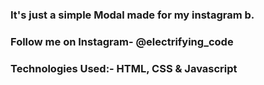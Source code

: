 ### It's just a simple Modal made for my instagram b.

### Follow me on Instagram- @electrifying_code

### Technologies Used:- HTML, CSS & Javascript